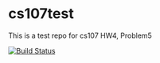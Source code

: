 # cs107test
This is a test repo for cs107 HW4, Problem5

[![Build Status](https://travis-ci.org/guanhuashu/cs107test.svg?branch=main)](https://travis-ci.org/guanhuashu/cs107test.svg?branch=main)
